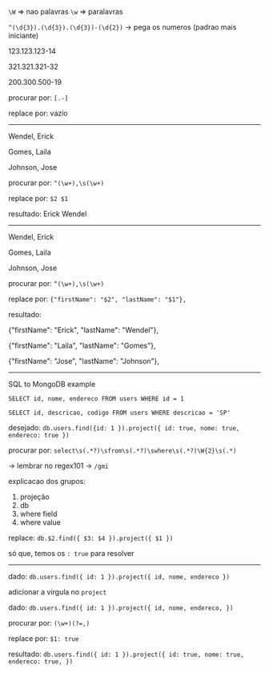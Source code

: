 `\W` => nao palavras
`\w` => paralavras

`^(\d{3}).(\d{3}).(\d{3})-(\d{2})` -> pega os numeros (padrao mais iniciante)

123.123.123-14

321.321.321-32

200.300.500-19


procurar por: `[.-]`

replace por: vazio

---

Wendel, Erick

Gomes, Laila

Johnson, Jose


procurar por: `^(\w+),\s(\w+)`

replace por: `$2 $1`

resultado: Erick Wendel 


---

Wendel, Erick

Gomes, Laila

Johnson, Jose




procurar por: `^(\w+),\s(\w+)`

replace por: `{"firstName": "$2", "lastName": "$1"},`

resultado: 


{"firstName": "Erick", "lastName": "Wendel"},

{"firstName": "Laila", "lastName": "Gomes"},

{"firstName": "Jose", "lastName": "Johnson"},


---

SQL to MongoDB example

`SELECT id, nome, endereco FROM users WHERE id = 1`

`SELECT id, descricao, codigo FROM users WHERE descricao = 'SP'`


desejado: `db.users.find({id: 1 }).project({ id: true, nome: true, endereco: true })`


procurar por: `select\s(.*?)\sfrom\s(.*?)\swhere\s(.*?)\W{2}\s(.*)`

-> lembrar no regex101 -> `/gmi`


explicacao dos grupos:
1. projeção
2. db
3. where field
4. where value 

replace: `db.$2.find({ $3: $4 }).project({ $1 })`

só que, temos os `: true` para resolver


---

dado: `db.users.find({ id: 1 }).project({ id, nome, endereco })`

adicionar a virgula no `project`

dado: `db.users.find({ id: 1 }).project({ id, nome, endereco, })`


procurar por: `(\w+)(?=,)`

replace por: `$1: true`

resultado: `db.users.find({ id: 1 }).project({ id: true, nome: true, endereco: true, })`

